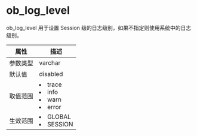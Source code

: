 # ob_log_level

ob_log_level 用于设置 Session 级的日志级别，如果不指定则使用系统中的日志级别。

| **属性** |        **描述**         |
|--------|---------------------------------------------------------------------------------------------------------------------------------------------------------------------------------------------|
| 参数类型   | varchar               |
| 默认值    | disabled              |
| 取值范围   | <li> trace   <li> info   <li> warn   <li> error    |
| 生效范围   | <li> GLOBAL   <li> SESSION  |
